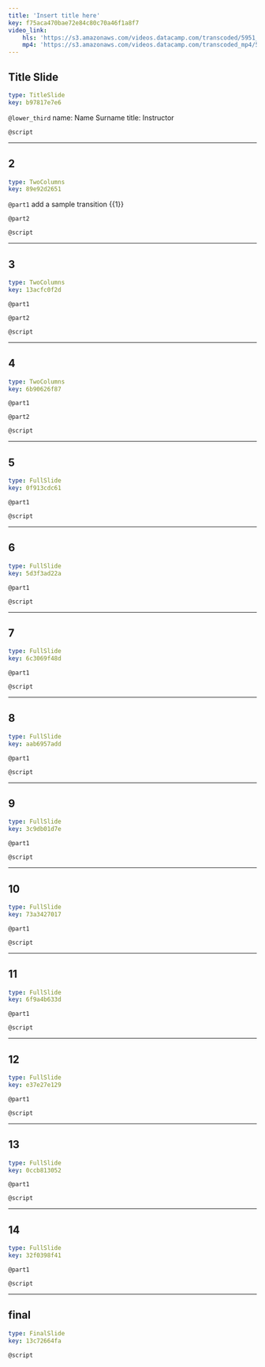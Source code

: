 ```yaml
---
title: 'Insert title here'
key: f75aca470bae72e84c80c70a46f1a8f7
video_link:
    hls: 'https://s3.amazonaws.com/videos.datacamp.com/transcoded/5951_modeling_data_in_tidyverse/v2/hls-5951_ch1_1.master.m3u8'
    mp4: 'https://s3.amazonaws.com/videos.datacamp.com/transcoded_mp4/5951_modeling_data_in_tidyverse/v2/5951_ch1_1.mp4'
---
```


## Title Slide

```yaml
type: TitleSlide
key: b97817e7e6
```

`@lower_third`
name: Name Surname
title: Instructor

`@script`


---

## 2

```yaml
type: TwoColumns
key: 89e92d2651
```

`@part1`
add a sample transition {{1}}

`@part2`


`@script`


---

## 3

```yaml
type: TwoColumns
key: 13acfc0f2d
```

`@part1`


`@part2`


`@script`


---

## 4

```yaml
type: TwoColumns
key: 6b90626f87
```

`@part1`


`@part2`


`@script`


---

## 5

```yaml
type: FullSlide
key: 0f913cdc61
```

`@part1`


`@script`


---

## 6

```yaml
type: FullSlide
key: 5d3f3ad22a
```

`@part1`


`@script`


---

## 7

```yaml
type: FullSlide
key: 6c3069f48d
```

`@part1`


`@script`


---

## 8

```yaml
type: FullSlide
key: aab6957add
```

`@part1`


`@script`


---

## 9

```yaml
type: FullSlide
key: 3c9db01d7e
```

`@part1`


`@script`


---

## 10

```yaml
type: FullSlide
key: 73a3427017
```

`@part1`


`@script`


---

## 11

```yaml
type: FullSlide
key: 6f9a4b633d
```

`@part1`


`@script`


---

## 12

```yaml
type: FullSlide
key: e37e27e129
```

`@part1`


`@script`


---

## 13

```yaml
type: FullSlide
key: 0ccb813052
```

`@part1`


`@script`


---

## 14

```yaml
type: FullSlide
key: 32f0398f41
```

`@part1`


`@script`


---

## final

```yaml
type: FinalSlide
key: 13c72664fa
```

`@script`
